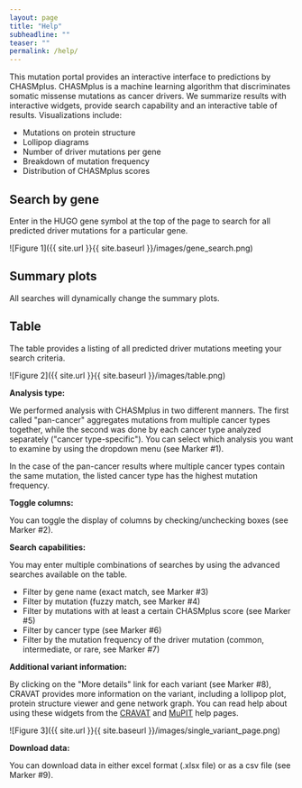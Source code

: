 ```yaml
---
layout: page
title: "Help"
subheadline: ""
teaser: ""
permalink: /help/
---
```


This mutation portal provides an interactive interface to predictions by CHASMplus.
CHASMplus is a machine learning algorithm that discriminates somatic missense mutations as
cancer drivers. We summarize results with interactive widgets, provide search capability and an interactive table of results. Visualizations include:

* Mutations on protein structure
* Lollipop diagrams
* Number of driver mutations per gene
* Breakdown of mutation frequency
* Distribution of CHASMplus scores

## Search by gene

Enter in the HUGO gene symbol at the top of the page to search for all predicted
driver mutations for a particular gene.

![Figure 1]({{ site.url }}{{ site.baseurl }}/images/gene_search.png)

## Summary plots

All searches will dynamically change the summary plots.

## Table

The table provides a listing of all predicted driver mutations meeting your
search criteria.

![Figure 2]({{ site.url }}{{ site.baseurl }}/images/table.png)

**Analysis type:**

We performed analysis with CHASMplus in two different manners. The first called
"pan-cancer" aggregates mutations from multiple cancer types together, while the
second was done by each cancer type analyzed separately ("cancer type-specific"). You
can select which analysis you want to examine by using the dropdown menu (see Marker \#1).

In the case of the pan-cancer results where multiple cancer types contain the same mutation,
the listed cancer type has the highest mutation frequency.

**Toggle columns:**

You can toggle the display of columns by checking/unchecking boxes (see Marker \#2).

**Search capabilities:**

You may enter multiple combinations of searches by using the advanced searches
available on the table.

* Filter by gene name (exact match, see Marker \#3)
* Filter by mutation (fuzzy match, see Marker \#4)
* Filter by mutations with at least a certain CHASMplus score (see Marker \#5)
* Filter by cancer type (see Marker \#6)
* Filter by the mutation frequency of the driver mutation (common, intermediate, or rare, see Marker \#7)

**Additional variant information:**

By clicking on the "More details" link for each variant (see Marker \#8), CRAVAT
provides more information on the variant, including a lollipop plot, protein structure
viewer and gene network graph. You can read help about using these widgets from
the [CRAVAT](http://www.cravat.us/CRAVAT/help.jsp) and [MuPIT](http://mupit.icm.jhu.edu/MuPIT_Interactive/Help.html) help pages.

![Figure 3]({{ site.url }}{{ site.baseurl }}/images/single_variant_page.png)

**Download data:**

You can download data in either excel format (.xlsx file) or as a csv file (see Marker \#9).
